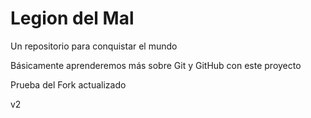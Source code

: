 # Legion del Mal
Un repositorio para conquistar el mundo

Básicamente aprenderemos más sobre Git y GitHub con este proyecto


Prueba del Fork actualizado

v2
